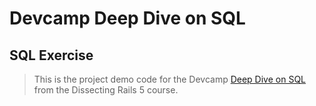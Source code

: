 # Devcamp Deep Dive on SQL

## SQL Exercise



> This is the project demo code for the Devcamp [Deep Dive on SQL](https://rails.devcamp.com/trails/dissecting-rails-5) from the Dissecting Rails 5 course.
